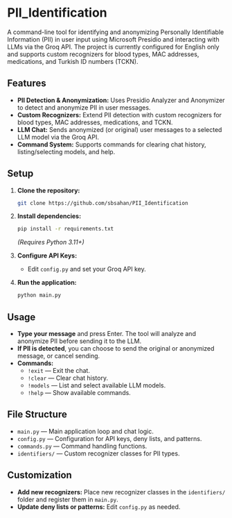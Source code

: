# PII_Identification

A command-line tool for identifying and anonymizing Personally Identifiable Information (PII) in user input using Microsoft Presidio and interacting with LLMs via the Groq API. The project is currently configured for English only and supports custom recognizers for blood types, MAC addresses, medications, and Turkish ID numbers (TCKN).

## Features

- **PII Detection & Anonymization:** Uses Presidio Analyzer and Anonymizer to detect and anonymize PII in user messages.
- **Custom Recognizers:** Extend PII detection with custom recognizers for blood types, MAC addresses, medications, and TCKN.
- **LLM Chat:** Sends anonymized (or original) user messages to a selected LLM model via the Groq API.
- **Command System:** Supports commands for clearing chat history, listing/selecting models, and help.

## Setup

1. **Clone the repository:**
    ```sh
    git clone https://github.com/sbsahan/PII_Identification
    ```

2. **Install dependencies:**
    ```sh
    pip install -r requirements.txt
    ```
    *(Requires Python 3.11+)*

3. **Configure API Keys:**
    - Edit `config.py` and set your Groq API key.

4. **Run the application:**
    ```sh
    python main.py
    ```

## Usage

- **Type your message** and press Enter. The tool will analyze and anonymize PII before sending it to the LLM.
- **If PII is detected**, you can choose to send the original or anonymized message, or cancel sending.
- **Commands:**
    - `!exit` — Exit the chat.
    - `!clear` — Clear chat history.
    - `!models` — List and select available LLM models.
    - `!help` — Show available commands.

## File Structure

- `main.py` — Main application loop and chat logic.
- `config.py` — Configuration for API keys, deny lists, and patterns.
- `commands.py` — Command handling functions.
- `identifiers/` — Custom recognizer classes for PII types.

## Customization

- **Add new recognizers:** Place new recognizer classes in the `identifiers/` folder and register them in `main.py`.
- **Update deny lists or patterns:** Edit `config.py` as needed.

